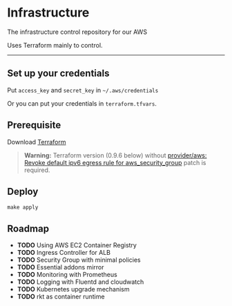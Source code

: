 # Infrastructure

The infrastructure control repository for our AWS

Uses Terraform mainly to control.

---

## Set up your credentials
Put `access_key` and `secret_key` in `~/.aws/credentials`

Or you can put your credentials in `terraform.tfvars`.

## Prerequisite

Download [Terraform](https://www.terraform.io/)

> **Warning:** Terraform version (0.9.6 below) without [provider/aws: Revoke default ipv6 egress rule for aws_security_group](https://github.com/hashicorp/terraform/pull/15075) patch is required.

## Deploy
```
make apply
```

## Roadmap

- **TODO** Using AWS EC2 Container Registry
- **TODO** Ingress Controller for ALB
- **TODO** Security Group with minimal policies
- **TODO** Essential addons mirror
- **TODO** Monitoring with Prometheus
- **TODO** Logging with Fluentd and cloudwatch
- **TODO** Kubernetes upgrade mechanism
- **TODO** rkt as container runtime
